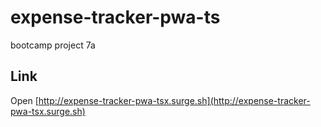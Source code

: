# expense-tracker-pwa-ts

bootcamp project 7a

## Link

Open [http://expense-tracker-pwa-tsx.surge.sh](http://expense-tracker-pwa-tsx.surge.sh)
